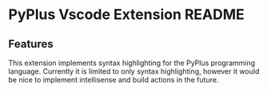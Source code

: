 # PyPlus Vscode Extension README
## Features
This extension implements syntax highlighting for the PyPlus programming language. Currently it is limited to only syntax highlighting, however it would be nice to implement intellisense and build actions in the future.